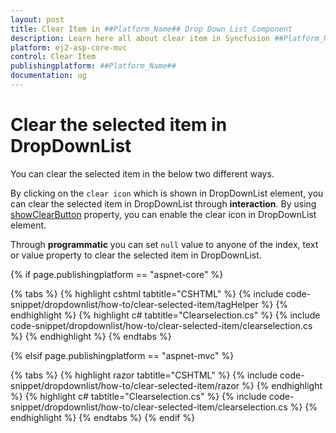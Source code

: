 ```yaml
---
layout: post
title: Clear Item in ##Platform_Name## Drop Down List Component
description: Learn here all about clear item in Syncfusion ##Platform_Name## Drop Down List component of Syncfusion Essential JS 2 and more.
platform: ej2-asp-core-mvc
control: Clear Item
publishingplatform: ##Platform_Name##
documentation: ug
---
```



# Clear the selected item in DropDownList

You can clear the selected item in the below two different ways.

By clicking on the `clear icon` which is shown in DropDownList element, you can clear the selected item in DropDownList through **interaction**. By using [showClearButton](https://help.syncfusion.com/cr/cref_files/aspnetcore-js2/Syncfusion.EJ2~Syncfusion.EJ2.DropDowns.DropDownListBuilder~ShowClearButton.html) property, you can enable the clear icon in DropDownList element.

Through **programmatic** you can set `null` value to anyone of the index, text or value property to clear the selected item in DropDownList.

{% if page.publishingplatform == "aspnet-core" %}

{% tabs %}
{% highlight cshtml tabtitle="CSHTML" %}
{% include code-snippet/dropdownlist/how-to/clear-selected-item/tagHelper %}
{% endhighlight %}
{% highlight c# tabtitle="Clearselection.cs" %}
{% include code-snippet/dropdownlist/how-to/clear-selected-item/clearselection.cs %}
{% endhighlight %}
{% endtabs %}

{% elsif page.publishingplatform == "aspnet-mvc" %}

{% tabs %}
{% highlight razor tabtitle="CSHTML" %}
{% include code-snippet/dropdownlist/how-to/clear-selected-item/razor %}
{% endhighlight %}
{% highlight c# tabtitle="Clearselection.cs" %}
{% include code-snippet/dropdownlist/how-to/clear-selected-item/clearselection.cs %}
{% endhighlight %}
{% endtabs %}
{% endif %}

